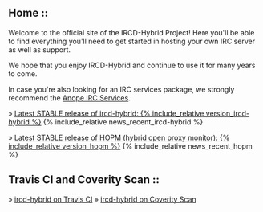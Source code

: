 ## Home ::

Welcome to the official site of the IRCD-Hybrid Project! Here you'll be able to find everything you'll need to get started in hosting your own IRC server as well as support.

We hope that you enjoy IRCD-Hybrid and continue to use it for many years to come.

In case you're also looking for an IRC services package, we strongly recommend the [Anope IRC Services](https://www.anope.org/).

&raquo; [Latest STABLE release of ircd-hybrid: {% include_relative version_ircd-hybrid %}](downloads.html)
{% include_relative news_recent_ircd-hybrid %}

&raquo; [Latest STABLE release of HOPM (hybrid open proxy monitor): {% include_relative version_hopm %}](downloads.html)
{% include_relative news_recent_hopm %}

## Travis CI and Coverity Scan ::

&raquo; [ircd-hybrid on Travis CI](https://travis-ci.org/ircd-hybrid/ircd-hybrid)
&raquo; [ircd-hybrid on Coverity Scan](https://scan.coverity.com/projects/1086)
